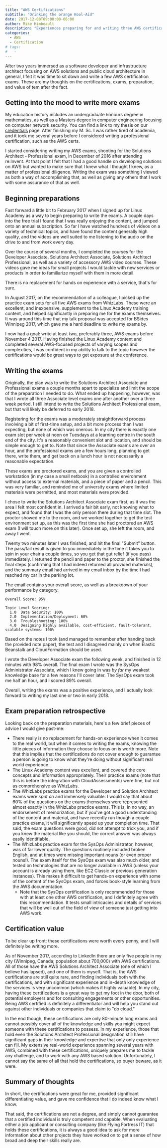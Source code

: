 ```yaml
---
title: "AWS Certifications"
subtitle: "Drinking the orange Kool-Aid"
date: 2017-12-08T09:00:00-06:00
author: Mike Himbeault
description: "Experiences preparing for and writing three AWS certifications, and comparing the resulting benefits to my experiences with academia during my two degrees."
categories:
  - AWS
  - Certification
# tags:
#   - 
---
```


After two years immersed as a software developer and infrastructure architect focusing on AWS solutions and public cloud architecture in general, I felt it was time to sit down and write a few AWS certification exams. These are my thoughts on the certifications, exams, preparation, and value of tem after the fact.

<!--more-->

## Getting into the mood to write more exams

My education history includes an undergraduate honours degree in mathematics, as well as a Masters degree in computer engineering focusing on computer network security. You can find a link to my thesis on our [credentials](https://www.flyingfortressit.ca/#credentials) page. After finishing my M. Sc. I was rather tired of academia, and it took me several years before I considered writing a professional certification, such as the AWS certs.

I started considering writing my AWS exams, shooting for the Solutions Architect - Professional exam, in December of 2016 after attending re:Invent. At that point I felt that I had a good handle on developing solutions on AWS but wanted to make sure that I knew what I thought I knew, as a matter of professional diligence. Writing the exam was something I viewed as both a way of accomplishing that, as well as giving any others that I work with some assurance of that as well.

## Beginning preparations

Fast forward a little bit to February 2017 when I signed up for Linux Academy as a way to begin preparing to write the exams. A couple days into the free trial I found that I was really enjoying the content, and jumped onto an annual subscription. So far I have watched hundreds of videos on a variety of technical topics, and have found the content generally high quality, and the videos are well suited to me listening to the audio on the drive to and from work every day.

Over the course of several months, I completed the courses for the Developer Associate, Solutions Architect Associate, Solutions Architect Professional, as well as a variety of accessory AWS video courses. These videos gave me ideas for small projects I would tackle with new services or products in order to familiarize myself with them in more detail.

There is no replacement for hands on experience with a service, that's for sure.

In August 2017, on the recommendation of a colleague, I picked up the practice exam sets for all five AWS exams from WhizLabs. These were an excellent, and inexpensive, supplement to the Linux Academy training content, and helped significantly in preparing me for the exams themselves. It was around this time that my talk proposal was accepted for BSides Winnipeg 2017, which gave me a hard deadline to write my exams by.

I now had a goal: write at least two, preferably three, AWS exams before November 4 2017. Having finished the Linux Academy content and completed several AWS-focused projects of varying scopes and complexities, I was confident in my ability to talk to the topic however the certifications would be great ways to get exposure at the conference.

## Writing the exams

Originally, the plan was to write the Solutions Architect Associate and Professional exams a couple months apart to specialize and limit the scope of the preparation I needed to do. What ended up happening, however, was that I wrote all three Associate level exams one after another over a three week period. I still intend to write the Solutions Architect Professional exam, but that will likely be deferred to early 2018.

Registering for the exams was a moderately straightforward process involving a bit of first-time setup, and a bit more process than I was expecting, but none of which was onerous. In my city there is exactly one exam slot per week at noon on Tuesdays at a learning centre in the south end of the city. It's a reasonably convenient slot and location, and should be simple enough to get to. Note that since the Associate exams are over an hour, and the professional exams are a few hours long, planning to get there, write them, and get back on a lunch hour is not necessarily a reasonable expectation.

These exams are proctored exams, and you are given a controlled workstation (in my case a small netbook) in a controlled environment without access to external materials, and a piece of paper and a pencil. This was very familiar, and reminded me of university exams where limited materials were permitted, and most materials were provided.

I chose to write the Solutions Architect Associate exam first, as it was the area I felt most confident in. I arrived a fair bit early, not knowing what to expect, and found that I was the only person there during that time slot. The proctor showed me to the room, and we worked together to get the test environment set up, as this was the first time she had proctored an AWS exam (I will touch more on this later). Once set up, she left the room, and away I went.

Twenty two minutes later I was finished, and hit the final "Submit" button. The pass/fail result is given to you immediately in the time it takes you to spin in your chair a couple times, so you get that gut relief (if you pass) immediately. I returned the pencil and paper to the proctor, she finished the final steps (confirming that I had indeed returned all provided materials), and the summary email had arrived in my email inbox by the time I had reached my car in the parking lot.

The email contains your overall score, as well as a breakdown of your performance by category.

```
Overall Score: 95%

Topic Level Scoring:
  1.0  Data Security: 100%
  2.0  Implementation/Deployment: 60%
  3.0  Troubleshooting: 100%
  4.0  Designing highly available, cost-efficient, fault-tolerant, scalable systems: 100%
```

Based on the notes I took (and managed to remember after handing back the provided note paper), the test and I disagreed mainly on when Elastic Beanstalk and CloudFormation should be used.

I wrote the Developer Associate exam the following week, and finished in 12 minutes with 98% overall. The final exam I wrote was the SysOps Administrator Associate, which I knew going in was _by far_ my weakest knowledge base for a few reasons I'll cover later. The SysOps exam took me half an hour, and I scored 89% overall.

Overall, writing the exams was a positive experience, and I actually look forward to writing my last one or two in early 2018.

## Exam preparation retrospective

Looking back on the preparation materials, here's a few brief pieces of advice I would give past-me:

- There really is no replacement for hands-on experience when it comes to the real world, but when it comes to writing the exams, knowing the little pieces of information they choose to focus on is worth more. Note that this implies that the certifications do not cover enough to guarantee a person is going to know what they're doing without significant real world experience.
- The Linux Academy content was excellent, and covered the core concepts and information appropriately. Their practice exams (note that this is before the integration with CloudAssessments) were fine, but not as comprehensive as WhizLabs.
- The WhizLabs practice exams for the Developer and Solution Architect exams were _spot on_ and immensely valuable. I would say that about 60% of the questions on the exams themselves were represented almost exactly in the WhizLabs practice exams. This is, in no way, an endorsement of memorization, but if you've got a good understanding of the content and material, and have recently run though a couple practice exams, it will significantly speed up your completion time. That said, the exam questions were good, did not attempt to trick you, and if you knew the material like you should, the correct answer was always easily identifiable.
- The WhizLabs practice exam for the SysOps Administrator, however, was of far lower quality. The questions routinely included broken English, and at times were missing important nouns (or even proper nouns!). The exam itself for the SysOps exam was also much older, and tested on technologies that are no longer available in AWS (unless your account is already using them, like EC2 Classic or previous generation instances). This makes it difficult to get hands-on experience with some of the content of the SysOps exam, and forces book-style learning from the AWS documentation.
  - Note that the SysOps certification is only recommended for those with at least one other AWS certification, and I definitely agree with this recommendation. It tests small intricacies and details of services that will be well out of the field of view of someone just getting into AWS work.

## Certification value

To be clear up front: these certifications were worth every penny, and I will definitely be writing more.

As of November 2017, according to LinkedIn there are only five people in my city (Winnipeg, Canada; population about 700,000) with AWS certifications. All of those have the AWS Solutions Architect Associate (one of which I believe has lapsed), and one of them is myself. That is, the AWS certifications are still quite rare, and finding individuals both with the certifications, and with significant experience and in-depth knowledge of the services is very uncommon (which makes it highly valuable). In my city, having these certifications is a great way to get my foot in the door, both of potential employers and for consulting engagements or other opportunities. Being AWS certified is definitely a differentiator and will help you stand out against other individuals or companies that claim to "do cloud."

In the end though, these certifications are only 80-minute long exams and cannot possibly cover all of the knowledge and skills you might expect someone with these certifications to possess. In my experience, those that hold even the Solutions Architect Professional designation still have significant gaps in their knowledge and expertise that only only experience can fill. My extensive real-world experience spanning several years with AWS, combined with these certifications, uniquely prepares me to tackle any challenge, and to work with any AWS based solution. Unfortunately, I cannot say the same of all that hold the certifications, so buyer beware, as it were.

## Summary of thoughts

In short, the certifications were great for me, provided significant differentiating value, and gave me confidence that I do indeed know what I know.

That said, the certifications are not a degree, and simply cannot guarantee that a certified individual is truly competent and capable. When evaluating either a job applicant or consulting company (like Flying Fortress IT) that holds these certifications, it is always a good idea to ask for more information about other projects they have worked on to get a sense of how broad and deep their skills really are.
